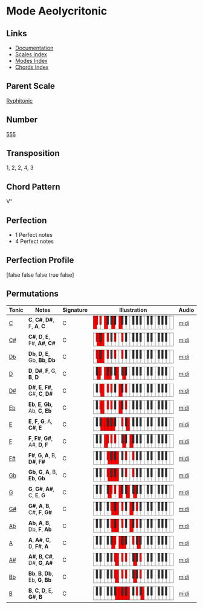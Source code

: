 # Mode Aeolycritonic

## Links

- [Documentation](README.md)
- [Scales Index](Scales.md)
- [Modes Index](Modes.md)
- [Chords Index](Chords.md)

## Parent Scale

[Ryphitonic](ScaleRyphitonic.md)

## Number

[555](https://ianring.com/musictheory/scales/555)

## Transposition

1, 2, 2, 4, 3

## Chord Pattern

V⁺

## Perfection

- 1 Perfect notes
- 4 Perfect notes

## Perfection Profile

[false false false true false]

## Permutations

| Tonic | Notes | Signature | Illustration | Audio |
|-------|-------|-----------|--------------|-------|
| [C](ModeCNaturalAeolycritonic.md) | **C**, **C#**, **D#**, F, **A**, **C** | C | ![CNaturalAeolycritonic](ModeCNaturalAeolycritonic.png) | [midi](https://github.com/edipermadi/music/blob/main/docs/ModeCNaturalAeolycritonic.mid?raw=true) |
| [C#](ModeCSharpAeolycritonic.md) | **C#**, **D**, **E**, F#, **A#**, **C#** | C | ![CSharpAeolycritonic](ModeCSharpAeolycritonic.png) | [midi](https://github.com/edipermadi/music/blob/main/docs/ModeCSharpAeolycritonic.mid?raw=true) |
| [Db](ModeDFlatAeolycritonic.md) | **Db**, **D**, **E**, Gb, **Bb**, **Db** | C | ![DFlatAeolycritonic](ModeDFlatAeolycritonic.png) | [midi](https://github.com/edipermadi/music/blob/main/docs/ModeDFlatAeolycritonic.mid?raw=true) |
| [D](ModeDNaturalAeolycritonic.md) | **D**, **D#**, **F**, G, **B**, **D** | C | ![DNaturalAeolycritonic](ModeDNaturalAeolycritonic.png) | [midi](https://github.com/edipermadi/music/blob/main/docs/ModeDNaturalAeolycritonic.mid?raw=true) |
| [D#](ModeDSharpAeolycritonic.md) | **D#**, **E**, **F#**, G#, **C**, **D#** | C | ![DSharpAeolycritonic](ModeDSharpAeolycritonic.png) | [midi](https://github.com/edipermadi/music/blob/main/docs/ModeDSharpAeolycritonic.mid?raw=true) |
| [Eb](ModeEFlatAeolycritonic.md) | **Eb**, **E**, **Gb**, Ab, **C**, **Eb** | C | ![EFlatAeolycritonic](ModeEFlatAeolycritonic.png) | [midi](https://github.com/edipermadi/music/blob/main/docs/ModeEFlatAeolycritonic.mid?raw=true) |
| [E](ModeENaturalAeolycritonic.md) | **E**, **F**, **G**, A, **C#**, **E** | C | ![ENaturalAeolycritonic](ModeENaturalAeolycritonic.png) | [midi](https://github.com/edipermadi/music/blob/main/docs/ModeENaturalAeolycritonic.mid?raw=true) |
| [F](ModeFNaturalAeolycritonic.md) | **F**, **F#**, **G#**, A#, **D**, **F** | C | ![FNaturalAeolycritonic](ModeFNaturalAeolycritonic.png) | [midi](https://github.com/edipermadi/music/blob/main/docs/ModeFNaturalAeolycritonic.mid?raw=true) |
| [F#](ModeFSharpAeolycritonic.md) | **F#**, **G**, **A**, B, **D#**, **F#** | C | ![FSharpAeolycritonic](ModeFSharpAeolycritonic.png) | [midi](https://github.com/edipermadi/music/blob/main/docs/ModeFSharpAeolycritonic.mid?raw=true) |
| [Gb](ModeGFlatAeolycritonic.md) | **Gb**, **G**, **A**, B, **Eb**, **Gb** | C | ![GFlatAeolycritonic](ModeGFlatAeolycritonic.png) | [midi](https://github.com/edipermadi/music/blob/main/docs/ModeGFlatAeolycritonic.mid?raw=true) |
| [G](ModeGNaturalAeolycritonic.md) | **G**, **G#**, **A#**, C, **E**, **G** | C | ![GNaturalAeolycritonic](ModeGNaturalAeolycritonic.png) | [midi](https://github.com/edipermadi/music/blob/main/docs/ModeGNaturalAeolycritonic.mid?raw=true) |
| [G#](ModeGSharpAeolycritonic.md) | **G#**, **A**, **B**, C#, **F**, **G#** | C | ![GSharpAeolycritonic](ModeGSharpAeolycritonic.png) | [midi](https://github.com/edipermadi/music/blob/main/docs/ModeGSharpAeolycritonic.mid?raw=true) |
| [Ab](ModeAFlatAeolycritonic.md) | **Ab**, **A**, **B**, Db, **F**, **Ab** | C | ![AFlatAeolycritonic](ModeAFlatAeolycritonic.png) | [midi](https://github.com/edipermadi/music/blob/main/docs/ModeAFlatAeolycritonic.mid?raw=true) |
| [A](ModeANaturalAeolycritonic.md) | **A**, **A#**, **C**, D, **F#**, **A** | C | ![ANaturalAeolycritonic](ModeANaturalAeolycritonic.png) | [midi](https://github.com/edipermadi/music/blob/main/docs/ModeANaturalAeolycritonic.mid?raw=true) |
| [A#](ModeASharpAeolycritonic.md) | **A#**, **B**, **C#**, D#, **G**, **A#** | C | ![ASharpAeolycritonic](ModeASharpAeolycritonic.png) | [midi](https://github.com/edipermadi/music/blob/main/docs/ModeASharpAeolycritonic.mid?raw=true) |
| [Bb](ModeBFlatAeolycritonic.md) | **Bb**, **B**, **Db**, Eb, **G**, **Bb** | C | ![BFlatAeolycritonic](ModeBFlatAeolycritonic.png) | [midi](https://github.com/edipermadi/music/blob/main/docs/ModeBFlatAeolycritonic.mid?raw=true) |
| [B](ModeBNaturalAeolycritonic.md) | **B**, **C**, **D**, E, **G#**, **B** | C | ![BNaturalAeolycritonic](ModeBNaturalAeolycritonic.png) | [midi](https://github.com/edipermadi/music/blob/main/docs/ModeBNaturalAeolycritonic.mid?raw=true) |
